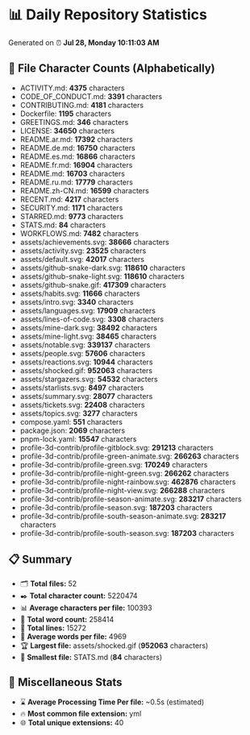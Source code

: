 # 📊 Daily Repository Statistics
Generated on ⏰ **Jul 28, Monday 10:11:03 AM**

## 📂 File Character Counts (Alphabetically)
- ACTIVITY.md: **4375** characters
- CODE_OF_CONDUCT.md: **3391** characters
- CONTRIBUTING.md: **4181** characters
- Dockerfile: **1195** characters
- GREETINGS.md: **346** characters
- LICENSE: **34650** characters
- README.ar.md: **17392** characters
- README.de.md: **16750** characters
- README.es.md: **16866** characters
- README.fr.md: **16904** characters
- README.md: **16703** characters
- README.ru.md: **17779** characters
- README.zh-CN.md: **16599** characters
- RECENT.md: **4217** characters
- SECURITY.md: **1171** characters
- STARRED.md: **9773** characters
- STATS.md: **84** characters
- WORKFLOWS.md: **7482** characters
- assets/achievements.svg: **38666** characters
- assets/activity.svg: **23525** characters
- assets/default.svg: **42017** characters
- assets/github-snake-dark.svg: **118610** characters
- assets/github-snake-light.svg: **118610** characters
- assets/github-snake.gif: **417309** characters
- assets/habits.svg: **11666** characters
- assets/intro.svg: **3340** characters
- assets/languages.svg: **17909** characters
- assets/lines-of-code.svg: **3308** characters
- assets/mine-dark.svg: **38492** characters
- assets/mine-light.svg: **38465** characters
- assets/notable.svg: **339137** characters
- assets/people.svg: **57606** characters
- assets/reactions.svg: **10944** characters
- assets/shocked.gif: **952063** characters
- assets/stargazers.svg: **54532** characters
- assets/starlists.svg: **8497** characters
- assets/summary.svg: **28077** characters
- assets/tickets.svg: **22408** characters
- assets/topics.svg: **3277** characters
- compose.yaml: **551** characters
- package.json: **2069** characters
- pnpm-lock.yaml: **15547** characters
- profile-3d-contrib/profile-gitblock.svg: **291213** characters
- profile-3d-contrib/profile-green-animate.svg: **266263** characters
- profile-3d-contrib/profile-green.svg: **170249** characters
- profile-3d-contrib/profile-night-green.svg: **266262** characters
- profile-3d-contrib/profile-night-rainbow.svg: **462876** characters
- profile-3d-contrib/profile-night-view.svg: **266288** characters
- profile-3d-contrib/profile-season-animate.svg: **283217** characters
- profile-3d-contrib/profile-season.svg: **187203** characters
- profile-3d-contrib/profile-south-season-animate.svg: **283217** characters
- profile-3d-contrib/profile-south-season.svg: **187203** characters

## 📋 Summary
- 🗂️ **Total files:** 52
- ✒️ **Total character count:** 5220474
- 📊 **Average characters per file:** 100393
- 📝 **Total word count:** 258414
- 🧾 **Total lines:** 15272
- 📐 **Average words per file:** 4969
- 🏆 **Largest file:** assets/shocked.gif (**952063** characters)
- 🥉 **Smallest file:** STATS.md (**84** characters)

## 🌟 Miscellaneous Stats
- ⌛ **Average Processing Time Per file:** ~0.5s (estimated)
- 🔥 **Most common file extension:** yml
- 🌐 **Total unique extensions:** 40
